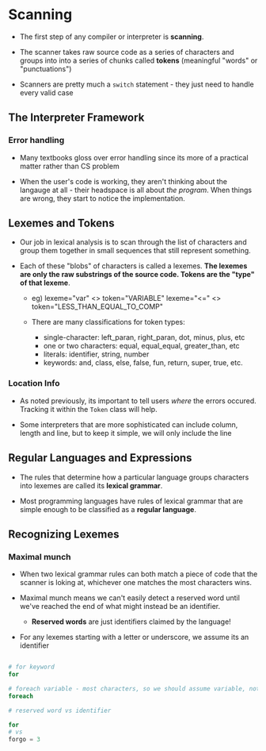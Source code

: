 # Scanning

- The first step of any compiler or interpreter is __scanning__.

- The scanner takes raw source code as a series of characters and groups into into a series of chunks called __tokens__ (meaningful "words" or "punctuations")

- Scanners are pretty much a `switch` statement - they just need to handle every valid case

## The Interpreter Framework

### Error handling

- Many textbooks gloss over error handling since its more of a practical matter rather than CS problem

- When the user's code is working, they aren't thinking about the langauge at all - their headspace is all about _the program_. When things are wrong, they start to notice the implementation. 

## Lexemes and Tokens

- Our job in lexical analysis is to scan through the list of characters and group them together in small sequences that still represent something.

- Each of these "blobs" of characters is called a lexemes. **The lexemes are only the raw substrings of the source code. Tokens are the "type" of that lexeme**. 

    - eg) lexeme="var" <> token="VARIABLE"
          lexeme="<=" <> token="LESS_THAN_EQUAL_TO_COMP"
    
    - There are many classifications for token types: 
        - single-character: left_paran, right_paran, dot, minus, plus, etc
        - one or two characters: equal, equal_equal, greater_than, etc
        - literals: identifier, string, number
        - keywords: and, class, else, false, fun, return, super, true, etc.

### Location Info

- As noted previously, its important to tell users _where_ the errors occured. Tracking it within the `Token` class
will help.

- Some interpreters that are more sophisticated can include column, length and line, but to keep it simple, we will only include the line


## Regular Languages and Expressions

- The rules that determine how a particular language groups characters into lexemes are called its **lexical grammar**.

- Most programming languages have rules of lexical grammar that are simple enough to be classified as a **regular language**.


## Recognizing Lexemes

### Maximal munch

- When two lexical grammar rules can both match a piece of code that the scanner is loking at, whichever one matches the most characters wins.

- Maximal munch means we can't easily detect a reserved word until we've reached the end of what might instead be an identifier. 
    - **Reserved words** are just identifiers claimed by the language!

- For any lexemes starting with a letter or underscore, we assume its an identifier

```php

# for keyword
for

# foreach variable - most characters, so we should assume variable, not "for"
foreach
```

```python
# reserved word vs identifier

for
# vs
forgo = 3
```